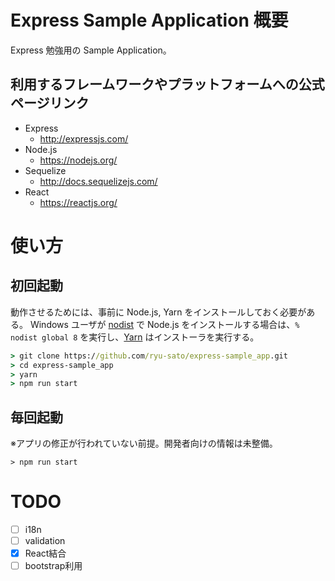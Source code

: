 # Express Sample Application 概要

Express 勉強用の Sample Application。

## 利用するフレームワークやプラットフォームへの公式ページリンク

- Express
    - http://expressjs.com/
- Node.js
    - https://nodejs.org/
- Sequelize
    - http://docs.sequelizejs.com/
- React
    - https://reactjs.org/

# 使い方

## 初回起動

動作させるためには、事前に Node.js, Yarn をインストールしておく必要がある。
Windows ユーザが [nodist](https://github.com/marcelklehr/nodist) で Node.js をインストールする場合は、`% nodist global 8` を実行し、[Yarn](https://yarnpkg.com/lang/ja/docs/install/) はインストーラを実行する。

```cmd
> git clone https://github.com/ryu-sato/express-sample_app.git
> cd express-sample_app
> yarn
> npm run start
```

## 毎回起動

※アプリの修正が行われていない前提。開発者向けの情報は未整備。

```
> npm run start
```

# TODO

- [ ] i18n
- [ ] validation
- [x] React結合
- [ ] bootstrap利用

